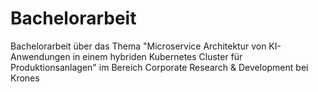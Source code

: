 # Bachelorarbeit
 Bachelorarbeit über das Thema "Microservice Architektur von KI-Anwendungen in einem hybriden Kubernetes Cluster für Produktionsanlagen" im Bereich Corporate Research & Development bei Krones
